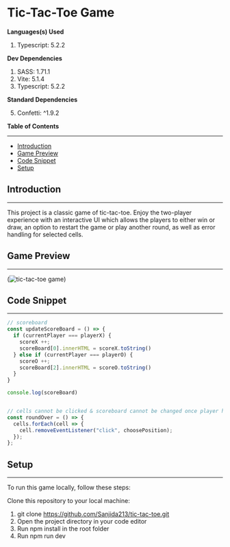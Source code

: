 # Tic-Tac-Toe Game

**Languages(s) Used** 

1. Typescript: 5.2.2

**Dev Dependencies**

1. SASS: 1.71.1
2. Vite: 5.1.4
3. Typescript: 5.2.2

**Standard Dependencies**

5. Confetti: ^1.9.2

**Table of Contents**
___
+ [Introduction](#introduction)
+ [Game Preview](#game-preview)
+ [Code Snippet](#code-snippet)
+ [Setup](#setup)


<a name="introduction"></a>
## **Introduction**

___

This project is a classic game of tic-tac-toe. Enjoy the two-player experience with an interactive UI which allows the players to either win or draw, an option to restart the game or play another round, as well as error handling for selected cells. 

<a name="game-preview"></a>
## **Game Preview**

___

(![tic-tac-toe game](image.png))


<a name="code-snippet"></a>
## **Code Snippet**
___

``` js
// scoreboard 
const updateScoreBoard = () => {
  if (currentPlayer === playerX) {
    scoreX ++;
    scoreBoard[0].innerHTML = scoreX.toString()
  } else if (currentPlayer === playerO) {
    scoreO ++;
    scoreBoard[2].innerHTML = scoreO.toString()
  } 
}

console.log(scoreBoard)


// cells cannot be clicked & scoreboard cannot be changed once player has won
const roundOver = () => {
  cells.forEach(cell => {
    cell.removeEventListener("click", choosePosition);
  });
};
```

<a name="setup"></a>
## **Setup**
___

To run this game locally, follow these steps:

Clone this repository to your local machine:

1. git clone https://github.com/Sanjida213/tic-tac-toe.git
2. Open the project directory in your code editor
3. Run npm install in the root folder
4. Run npm run dev 